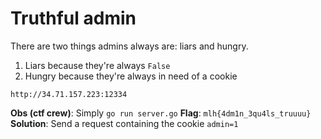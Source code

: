 # Truthful admin


There are two things admins always are: liars and hungry.

1. Liars because they're always `False`
2. Hungry because they're always in need of a cookie


`http://34.71.157.223:12334`


**Obs (ctf crew)**: Simply `go run server.go`
**Flag**: `mlh{4dm1n_3qu4ls_truuuu}`
**Solution**: Send a request containing the cookie `admin=1`

